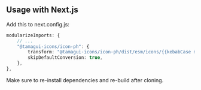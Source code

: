 ## Usage with Next.js
          
Add this to next.config.js:
    
```ts
modularizeImports: {
    // ...
    "@tamagui-icons/icon-ph": {
        transform: "@tamagui-icons/icon-ph/dist/esm/icons/{{kebabCase member}}",
        skipDefaultConversion: true,
    },
},
```

Make sure to re-install dependencies and re-build after cloning.
        